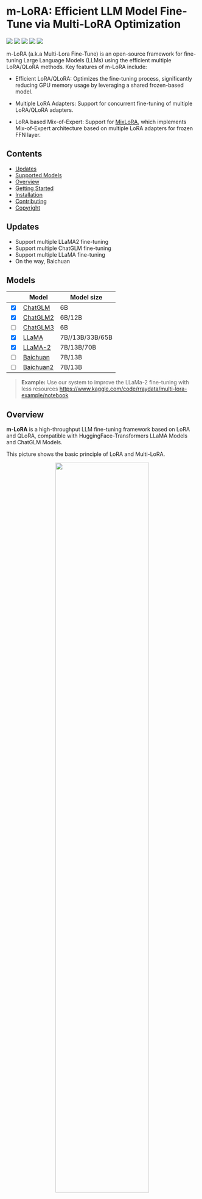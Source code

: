 # m-LoRA: Efficient LLM Model Fine-Tune via Multi-LoRA Optimization
[![](https://github.com/TUDB-Labs/multi-lora-fine-tune/actions/workflows/python-test-main.yml/badge.svg)](https://github.com/TUDB-Labs/multi-lora-fine-tune/actions/workflows/python-test-main.yml)
[![](https://img.shields.io/github/stars/TUDB-Labs/multi-lora-fine-tune?logo=GitHub)](https://github.com/TUDB-Labs/multi-lora-fine-tune/stargazers)
[![](https://img.shields.io/github/license/TUDB-Labs/multi-lora-fine-tune)](http://www.apache.org/licenses/LICENSE-2.0)
[![](https://img.shields.io/github/v/release/TUDB-Labs/multi-lora-fine-tune)](https://github.com/TUDB-Labs/multi-lora-fine-tune/releases/latest)
[![](https://img.shields.io/github/languages/top/TUDB-Labs/multi-lora-fine-tune)](https://www.python.org/)  

m-LoRA (a.k.a Multi-Lora Fine-Tune) is an open-source framework for fine-tuning Large Language Models (LLMs) using the efficient multiple LoRA/QLoRA methods. Key features of m-LoRA include:

- Efficient LoRA/QLoRA: Optimizes the fine-tuning process, significantly reducing GPU memory usage by leveraging a shared frozen-based model.

- Multiple LoRA Adapters: Support for concurrent fine-tuning of multiple LoRA/QLoRA adapters.

- LoRA based Mix-of-Expert: Support for [MixLoRA](./MixLoRA.md), which implements Mix-of-Expert architecture based on multiple LoRA adapters for frozen FFN layer.

## Contents

- [Updates](#updates)
- [Supported Models](#Models)
- [Overview](#overview)
- [Getting Started](#Quickstart)
- [Installation](#Installation)
- [Contributing](#Contributing)
- [Copyright](#Copyright)

## Updates
- Support multiple LLaMA2 fine-tuning
- Support multiple ChatGLM fine-tuning
- Support multiple LLaMA fine-tuning
- On the way, Baichuan

## Models

|                                 | Model                                          | Model size      |
|---------------------------------|------------------------------------------------|-----------------|
| <input type="checkbox" checked> | [ChatGLM](https://github.com/THUDM/ChatGLM-6B) | 6B              |
| <input type="checkbox" checked> | [ChatGLM2](https://github.com/THUDM/ChatGLM2-6B) | 6B/12B          |
| <input type="checkbox">         | [ChatGLM3](https://github.com/THUDM/ChatGLM3)  | 6B                 |                 |
| <input type="checkbox" checked> | [LLaMA](https://github.com/facebookresearch/llama) | 7B//13B/33B/65B |
| <input type="checkbox" checked> | [LLaMA-2](https://huggingface.co/meta-llama)   | 7B/13B/70B      |
| <input type="checkbox">         | [Baichuan](https://github.com/baichuan-inc/Baichuan-13B) | 7B/13B          |
| <input type="checkbox">         | [Baichuan2](https://github.com/baichuan-inc/Baichuan2) | 7B/13B                  |

> **Example:** Use our system  to improve the LLaMa-2 fine-tuning with less resources
>https://www.kaggle.com/code/rraydata/multi-lora-example/notebook

## Overview

**m-LoRA** is a high-throughput LLM fine-tuning framework based on LoRA and QLoRA, compatible with HuggingFace-Transformers LLaMA Models and ChatGLM Models.

This picture shows the basic principle of LoRA and Multi-LoRA.

<div align="center"><img src="./assets/m-LoRA.png" width=70%"></div>
The system overview of m-LoRA is as follows.
<div align="center"><img src="./assets/system_overview.png" width="100%"></div>

m-LoRA requires [PyTorch](https://pytorch.org/) and [NVIDIA CUDA](https://developer.nvidia.com/cuda-toolkit) compatible GPUs.

### Main Contribution

- Introduces the Multi-LoRA method, capable of enabling the sharing of pre-trained model weights during the fine-tuning process of large language models;
- Proposes a task scheduling algorithm to enhance the overall throughput of the task training process and reduce total training latency;
- Builds upon the above by implementing m-LoRA, a high-throughput large language model fine-tuning framework based on LoRA and QLoRA;
- Evaluates m-LoRA in experiments against existing systems, confirming that m-LoRA effectively utilizes system computing resources, thereby improving training throughput and reducing training latency compared to current systems.

### Experiment Results

Environment: NVIDIA RTX A6000 with Intel Xeon Silver 4314 on Ubuntu 22.04.3

Baseline: We utilized the widely adopted [Alpaca-LoRA](https://github.com/tloen/alpaca-lora) as a foundation. On a single GPU, we independently ran multiple Alpaca-LoRA processes in parallel (marked as *Baseline@Alpaca-Parallel*) and sequentially (marked as *Baseline@Alpaca-Seq*), forming two baseline methods for the experiments. We test this on A100, and rest of results are based on the same GPU configure.

#### Training Latency and Throughput

Method|Latency|Throughput
:---:|:---:|:---:
Baseline@Alpaca-Seq|10.51h|608.41 token/s
Baseline@Alpaca-Parallel|9.85h|649.30 token/s
m-LoRA|9.46h|674.58 token/s

We conducted four identical fine-tuning jobs with same dataset and same hyper-parameters, incorporating two baselines and m-LoRA. During the experimental process, we collected the completion times for each task in the baseline methods and calculated the time taken by the slowest task as the *Training Latency*. As shown in Table, m-LoRA exhibits lower *Training Latency* compared to both baseline methods. Specifically, m-LoRA is 9.99% faster than *Baseline@Alpaca-Seq* and 3.92% faster than *Baseline@Alpaca-Parallel*.
<div align="center"><img src="./assets/throughput_compare.png" width="100%"></div>



#### Video Memory Usage
<div align="center"><img src="./assets/GPU_memory_usage.png" width="100%"></div>

We conducted several fine-tuning jobs with same dataset and `batch_size = {2,4, 6, 8}`, incorporating  *Baseline@Alpaca-Parallel* and m-LoRA. 

*Baseline@Alpaca-Parallel* triggered OOM error after 3 parallel tasks when batch size = 8, while m-LoRA can handle twice that amount.

#### Batching Strategies

Method|Training Latency|Peak Memory Usage|Average GPU Utilization|Training Throughput
:---:|:---:|:---:|:---:|:---:
Baseline@Alpaca-Seq|27.73h|10.68GB|79.39%|653.35 token/s
m-LoRA@M1|36.82h|23.82GB|96.52%|672.54 token/s
m-LoRA@M2|39.14h|23.86GB|96.41%|671.28 token/s
m-LoRA@M3|22.97h|23.85GB|95.22%|674.41 token/s

We conducted four fine-tuning jobs with different dataset but same hyper-parameters, incorporating  *Baseline@Alpaca-Seq* and m-LoRA. 

During the experimental process, we collected following metrics:
 + *Training Latency* = Job completion time
 + *Throughput* = The number of passed tokens in model forward process / training latency
 + *Memory Usage* = Peak video memory usage
 + *GPU Utilization* = Average GPU utilization

All metrics are computed for each job. `M1, M2, M3` represent three batch strategies of m-LoRA: *Optimal-Fit, Trivial, and Fast-Fit*. `BASELINE` denotes *Baseline@Alpaca-Seq*.

The *Optimal-Fit* strategy performs the best across all four metrics, while the other two strategies also outperform the baseline method other than training latency.
### Use Cases:
- Domain-Specific Fine-Tuning: This involves adapting a single model with various parameters particularly for one domain.
- Cross-Domain Fine-Tuning: This method leverages the base model to fine-tune multiple models, each intended for a different domain.

## Quickstart

Firstly, you should clone this repository and install dependencies:
```bash
# Clone Repository
git clone https://github.com/TUDB-Labs/multi-lora-fine-tune
cd multi-lora-fine-tune
# Optional but recommended
conda create -n mlora_env python=3.10
conda activate mlora_env
# Install requirements
pip install -r requirements.txt
```

The `mlora.py` code is a starting point for finetuning on various datasets.
Basic command for finetuning a baseline model on the [Alpaca Cleaned](https://github.com/gururise/AlpacaDataCleaned) dataset:
```bash
python mlora.py \
  --base_model yahma/llama-7b-hf \
  --config ./config/alpaca.json \
  --load_8bit
```

You can check the template finetune configuration in [template](./template/) folder.

For further detailed usage information, please use `--help` option:
```bash
python mlora.py --help
```
## Demo on Colab
You can run finetune on Colab by following this example: [Google Colab Example](https://colab.research.google.com/drive/13ABrrcOv5iG1TCdKGZvxy9QN6YwPpOoI?usp=sharing). Make sure to switch the runtime environment to GPU before running it.
## Webui for m-LoRA
You can run finetune through webui by following the instructions in the ‘webui/Instruction.md’.Make sure to switch the runtime environment to GPU before running it.

## Installation
You can also install m-LoRA into your environment:
```bash
# Optional but recommended
conda create -n mlora_env python=3.10
conda activate mlora_env
# Install requirements
pip install mlora
```
After installation, you can use m-LoRA directly in your code:
```python
import mlora
```
## Contributing
We welcome contributions to improve this repository! Please review the contribution guidelines before submitting pull requests or issues.

Fork the repository.
Create a new branch for your feature or fix.
Submit a pull request with a detailed explanation of your changes.

## Citation
Please cite the repo if you use the code in this repo.
```bibtex
@misc{m-LoRA,
  author = {Zhengmao, Ye\textsuperscript{*} and Dengchun, Li\textsuperscript{*} and Jingqi, Tian and Tingfeng, Lan and Yanbo, Liang and Yexi, Jiang and Jie, Zuo and Hui, Lu and Lei, Duan and Mingjie, Tang},
  title = {m-LoRA: Efficient LLM Model Fine-tune and Inference via Multi-Lora Optimization},
  year = {2023},
  publisher = {GitHub},
  howpublished = {\url{https://github.com/TUDB-Labs/multi-lora-fine-tune}},
  note={\textsuperscript{*}: these authors contributed equally to this work.}
}
```

## Copyright
Copyright © 2023 All Rights Reserved.

This project is licensed under the [Apache 2.0 License](https://www.apache.org/licenses/LICENSE-2.0).

```
Licensed under the Apache License, Version 2.0 (the "License");
you may not use this file except in compliance with the License.
You may obtain a copy of the License at

     http://www.apache.org/licenses/LICENSE-2.0

Unless required by applicable law or agreed to in writing, software
distributed under the License is distributed on an "AS IS" BASIS,
WITHOUT WARRANTIES OR CONDITIONS OF ANY KIND, either express or implied.
See the License for the specific language governing permissions and
limitations under the License.
```
